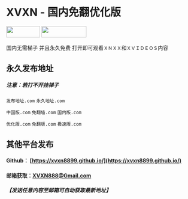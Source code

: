 # XVXN - 国内免翻优化版

<img src="https://xvxn8899.github.io/xn.png" width = 90 height = 30> <img src="https://xvxn8899.github.io/xv.png" width = 120 height = 30>

国内无需梯子 并且永久免费
打开即可观看`ＸＮＸＸ`和`ＸＶＩＤＥＯＳ`内容

## 永久发布地址

##### 注意：若打不开挂梯子

`发布地址.com` `永久地址.com`

`中国版.com` `免翻墙.com` `国内版.com`

`优化版.com` `免翻版.com` `极速版.com`

## 其他平台发布

#### Github： [https://xvxn8899.github.io/](https://xvxn8899.github.io/)
#### 邮箱获取：[XVXN888@Gmail.com](mailto:xvxn888@gmail.com)
##### 【发送任意内容至邮箱可自动获取最新地址】
